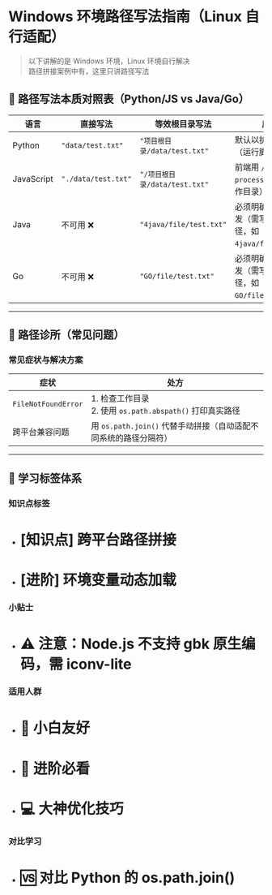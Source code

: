 # Windows 环境路径写法指南（Linux 自行适配）

> 以下讲解的是 Windows 环境，Linux 环境自行解决  
> 路径拼接案例中有，这里只讲路径写法

## 🌟 路径写法本质对照表（Python/JS vs Java/Go）

| 语言     | 直接写法               | 等效根目录写法                | 底层逻辑                                                                 |
|----------|------------------------|-------------------------------|--------------------------------------------------------------------------|
| Python   | `"data/test.txt"`      | `"项目根目录/data/test.txt"`  | 默认以执行目录为基准（运行脚本的当前目录）                                |
| JavaScript | `"./data/test.txt"`    | `"/项目根目录/data/test.txt"` | 前端用 `/`，Node.js 用 `process.cwd()`（当前工作目录）                  |
| Java     | 不可用 ❌              | `"4java/file/test.txt"`       | 必须明确从工作目录出发（需写完整相对路径，如 `4java/file/test.txt`）     |
| Go       | 不可用 ❌              | `"GO/file/test.txt"`          | 必须明确从工作目录出发（需写完整相对路径，如 `GO/file/test.txt`）       |

---

## 🏥 路径诊所（常见问题）

### 常见症状与解决方案

| 症状                  | 处方                                                                 |
|-----------------------|----------------------------------------------------------------------|
| `FileNotFoundError`   | 1. 检查工作目录<br>2. 使用 `os.path.abspath()` 打印真实路径          |
| 跨平台兼容问题        | 用 `os.path.join()` 代替手动拼接（自动适配不同系统的路径分隔符）     |

---

## 📌 学习标签体系

### 知识点标签
- # [知识点] 跨平台路径拼接
- # [进阶] 环境变量动态加载

### 小贴士
- # ⚠️ 注意：Node.js 不支持 gbk 原生编码，需 iconv-lite

### 适用人群
- # 👶 小白友好
- # 🧠 进阶必看
- # 💻 大神优化技巧

### 对比学习
- # 🆚 对比 Python 的 os.path.join()

